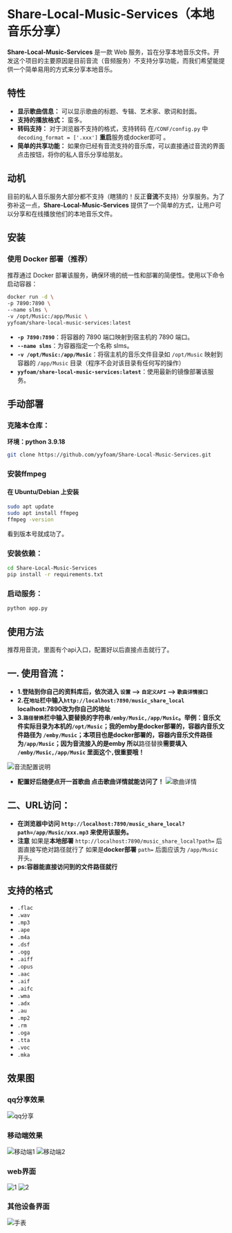 # Share-Local-Music-Services（本地音乐分享）

**Share-Local-Music-Services** 是一款 Web 服务，旨在分享本地音乐文件。开发这个项目的主要原因是目前音流（音频服务）不支持分享功能，而我们希望能提供一个简单易用的方式来分享本地音乐。

## 特性

- **显示歌曲信息：** 可以显示歌曲的标题、专辑、艺术家、歌词和封面。
- **支持的播放格式：** 蛮多。
- **转码支持：** 对于浏览器不支持的格式，支持转码 在`/CONF/config.py` 中 `decoding_format = ['.xxx']` **重启**服务或docker即可 。
- **简单的共享功能：** 如果你已经有音流支持的音乐库，可以直接通过音流的界面点击按钮，将你的私人音乐分享给朋友。

## 动机
目前的私人音乐服务大部分都不支持（瞎猜的！反正**音流**不支持）分享服务。为了弥补这一点，**Share-Local-Music-Services** 提供了一个简单的方式，让用户可以分享和在线播放他们的本地音乐文件。


## 安装
### 使用 Docker 部署（推荐）

推荐通过 Docker 部署该服务，确保环境的统一性和部署的简便性。使用以下命令启动容器：

```bash
docker run -d \
-p 7890:7890 \
--name slms \
-v /opt/Music:/app/Music \
yyfoam/share-local-music-services:latest
```
- **```-p 7890:7890```**：将容器的 7890 端口映射到宿主机的 7890 端口。
- **```--name slms```**：为容器指定一个名称 slms。
- **```-v /opt/Music:/app/Music```**：将宿主机的音乐文件目录如 `/opt/Music` 映射到容器的 `/app/Music` 目录（程序不会对该目录有任何写的操作）
- **```yyfoam/share-local-music-services:latest```**：使用最新的镜像部署该服务。
## 手动部署
### 克隆本仓库：
**环境：python 3.9.18**
```bash
git clone https://github.com/yyfoam/Share-Local-Music-Services.git
```
### 安装ffmpeg 
#### 在 Ubuntu/Debian 上安装 
```bash
sudo apt update
sudo apt install ffmpeg
ffmpeg -version
```
看到版本号就成功了。

### 安装依赖：
```bash
cd Share-Local-Music-Services
pip install -r requirements.txt
```
### 启动服务：
```bash
python app.py
```

## 使用方法
推荐用音流，里面有个api入口，配置好以后直接点击就行了。


## 一. 使用音流：
- **1.登陆到你自己的资料库后，依次进入 `设置` --> `自定义API` --> `歌曲详情接口`**
- **2.在`地址`栏中输入```http://localhost:7890/music_share_local``` localhost:7890改为你自己的地址**
- **3.```路径替换```栏中输入要替换的字符串```/emby/Music,/app/Music```。举例：音乐文件实际目录为本机的```/opt/Music```；我的emby是docker部署的，容器内音乐文件路径为 ```/emby/Music```；本项目也是docker部署的，容器内音乐文件路径为```/app/Music```；因为音流接入的是emby 所以**路径替换**需要填入 ```/emby/Music,/app/Music``` 里面这个```,```很重要哦！**

![音流配置说明](https://github.com/user-attachments/assets/d9c3cb12-c378-49b2-a5e1-e0984d2ab2b0)
- **配置好后随便点开一首歌曲 点击歌曲详情就能访问了！**
![歌曲详情](https://github.com/user-attachments/assets/a5cbdb6d-7dee-495e-bb36-d2c0773e193e)

## 二、URL访问：
- **在浏览器中访问 ```http://localhost:7890/music_share_local?path=/app/Music/xxx.mp3``` 来使用该服务。**
- **注意** 如果是**本地部署** `http://localhost:7890/music_share_local?path=` 后面直接写绝对路径就行了 如果是**docker部署** `path=` 后面应该为 `/app/Music` 开头。
- **ps:容器能直接访问到的文件路径就行**



## 支持的格式
- `.flac`
- `.wav`
- `.mp3`
- `.ape`
- `.m4a`
- `.dsf`
- `.ogg`
- `.aiff`
- `.opus`
- `.aac`
- `.aif`
- `.aifc`
- `.wma`
- `.adx`
- `.au`
- `.mp2`
- `.rm`
- `.oga`
- `.tta`
- `.voc`
- `.mka`
## 效果图
### qq分享效果
![qq分享](https://github.com/user-attachments/assets/a79e7561-71e7-46a9-9646-d7f3ee393af7)

### 移动端效果
![移动端1](https://github.com/user-attachments/assets/ce1f4324-1496-431e-bf8e-4228649b3942)
![移动端2](https://github.com/user-attachments/assets/55113024-55a0-4c48-b611-37766ace329d)

### web界面
![1](https://github.com/user-attachments/assets/b40a368c-25f7-4e1c-832e-d45150633a01)
![2](https://github.com/user-attachments/assets/d48ce095-5aab-41a0-b3a5-5aedfd5bcd9b)

### 其他设备界面
![手表](https://github.com/user-attachments/assets/69e689aa-5955-4878-9e01-823e30f38263)


